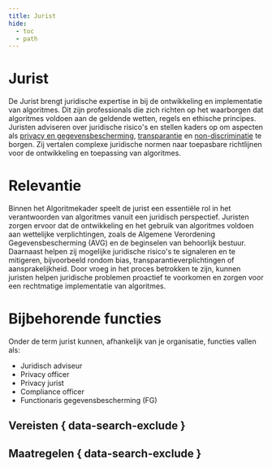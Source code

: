 ```yaml
---
title: Jurist
hide:
  - toc
  - path
---
```

# Jurist
De Jurist brengt juridische expertise in bij de ontwikkeling en implementatie van algoritmes. Dit zijn professionals die zich richten op het waarborgen dat algoritmes voldoen aan de geldende wetten, regels en ethische principes. Juristen adviseren over juridische risico's en stellen kaders op om aspecten als [privacy en gegevensbescherming](../onderwerpen/privacy-en-gegevensbescherming.md), [transparantie](../onderwerpen/transparantie.md) en [non-discriminatie](../onderwerpen/bias-en-non-discriminatie.md) te borgen. Zij vertalen complexe juridische normen naar toepasbare richtlijnen voor de ontwikkeling en toepassing van algoritmes.

# Relevantie
Binnen het Algoritmekader speelt de jurist een essentiële rol in het verantwoorden van algoritmes vanuit een juridisch perspectief. Juristen zorgen ervoor dat de ontwikkeling en het gebruik van algoritmes voldoen aan wettelijke verplichtingen, zoals de Algemene Verordening Gegevensbescherming (AVG) en de beginselen van behoorlijk bestuur. Daarnaast helpen zij mogelijke juridische risico's te signaleren en te mitigeren, bijvoorbeeld rondom bias, transparantieverplichtingen of aansprakelijkheid. Door vroeg in het proces betrokken te zijn, kunnen juristen helpen juridische problemen proactief te voorkomen en zorgen voor een rechtmatige implementatie van algoritmes.

# Bijbehorende functies
Onder de term jurist kunnen, afhankelijk van je organisatie, functies vallen als:

- Juridisch adviseur
- Privacy officer
- Privacy jurist
- Compliance officer
- Functionaris gegevensbescherming (FG)


## Vereisten { data-search-exclude }

<!-- list_vereisten rollen/jurist no-rol no-levenscyclus no-search no-onderwerp -->

## Maatregelen { data-search-exclude }

<!-- list_maatregelen rollen/jurist no-rol no-levenscyclus no-search no-onderwerp -->
